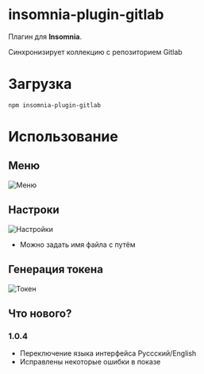 # insomnia-plugin-gitlab

Плагин для **Insomnia**.

Синхронизирует коллекцию с репозиторием Gitlab

# Загрузка

```npm insomnia-plugin-gitlab```

# Использование
## Меню

![Меню](https://raw.githubusercontent.com/xdignat/insomnia-plugin-gitlab/main/doc/01.png)

## Настроки
![Настройки](https://raw.githubusercontent.com/xdignat/insomnia-plugin-gitlab/main/doc/02.png)

* Можно задать имя файла с путём

## Генерация токена 
![Токен](https://raw.githubusercontent.com/xdignat/insomnia-plugin-gitlab/main/doc/03.png)

## Что нового?
### 1.0.4
 * Переключение языка интерфейса Руссский/English
 * Исправлены некоторые ошибки в показе 